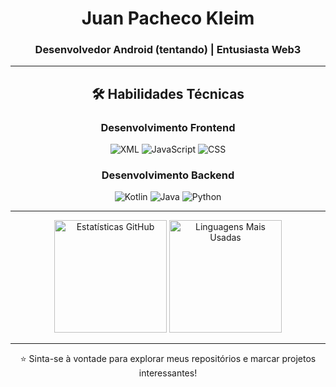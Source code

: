 <div align="center">

  <h1>Juan Pacheco Kleim</h1>
  
  <h3>Desenvolvedor Android (tentando) | Entusiasta Web3 </h3>

---

## 🛠️ Habilidades Técnicas

<div align="center">

### **Desenvolvimento Frontend**
![XML](https://img.shields.io/badge/XML-4A90E2?style=for-the-badge&logo=xml&logoColor=white)  ![JavaScript](https://img.shields.io/badge/JavaScript-F7DF1E?style=for-the-badge&logo=javascript&logoColor=black)  ![CSS](https://img.shields.io/badge/CSS3-1572B6?style=for-the-badge&logo=css3&logoColor=white)  

### **Desenvolvimento Backend**
![Kotlin](https://img.shields.io/badge/Kotlin-0095D5?style=for-the-badge&logo=kotlin&logoColor=white) ![Java](https://img.shields.io/badge/Java-ED8B00?style=for-the-badge&logo=openjdk&logoColor=white) ![Python](https://img.shields.io/badge/Python-3776AB?style=for-the-badge&logo=python&logoColor=white)

</div>

---

<div align="center">
  <img height="180em" src="https://github-readme-stats.vercel.app/api?username=juan-kleim&show_icons=true&theme=radical" alt="Estatísticas GitHub"/>
  <img height="180em" src="https://github-readme-stats.vercel.app/api/top-langs/?username=juan-kleim&layout=compact&theme=radical&hide_border=true" alt="Linguagens Mais Usadas"/>
</div>

---

<div align="center">
  <p>⭐ Sinta-se à vontade para explorar meus repositórios e marcar projetos interessantes!</p>
</div>
